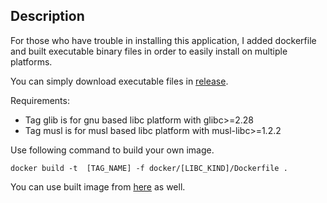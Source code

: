## Description

For those who have trouble in installing this application, I added dockerfile and built executable binary files in order to easily install on multiple platforms.

You can simply download executable files in [release](https://github.com/typenoob/nxbt/releases).

Requirements:
- Tag glib is for gnu based libc platform with glibc>=2.28
- Tag musl is for musl based libc platform with musl-libc>=1.2.2

Use following command to build your own image.

``` docker build -t  [TAG_NAME] -f docker/[LIBC_KIND]/Dockerfile . ```

You can use built image from [here](https://hub.docker.com/r/typenoob/nxbt) as well.
